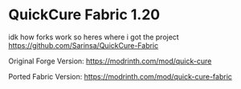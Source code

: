 # QuickCure Fabric 1.20
idk how forks work so heres where i got the project
https://github.com/Sarinsa/QuickCure-Fabric

Original Forge Version: https://modrinth.com/mod/quick-cure

Ported Fabric Version: https://modrinth.com/mod/quick-cure-fabric
